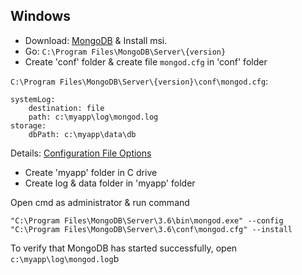 ## Windows
 - Download: [MongoDB](https://www.mongodb.com/download-center?jmp=nav#community) & Install msi.   
 - Go: `C:\Program Files\MongoDB\Server\{version}`
 - Create 'conf' folder & create file `mongod.cfg` in 'conf' folder    
 
`C:\Program Files\MongoDB\Server\{version}\conf\mongod.cfg`:
```
systemLog:
    destination: file
    path: c:\myapp\log\mongod.log
storage:
    dbPath: c:\myapp\data\db
```
Details: [Configuration File Options](https://docs.mongodb.com/manual/reference/configuration-options/)

 - Create 'myapp' folder in C drive
 - Create log & data folder in 'myapp' folder    

Open cmd as administrator & run command
```
"C:\Program Files\MongoDB\Server\3.6\bin\mongod.exe" --config "C:\Program Files\MongoDB\Server\3.6\conf\mongod.cfg" --install
```
To verify that MongoDB has started successfully, open `c:\myapp\log\mongod.log`b    

